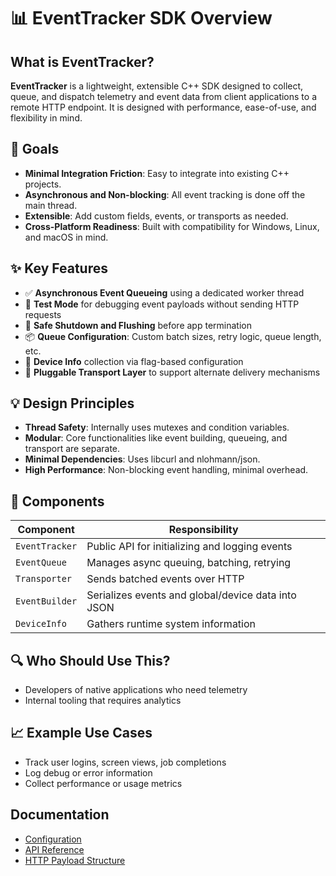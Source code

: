 # 📊 EventTracker SDK Overview

## What is EventTracker?

**EventTracker** is a lightweight, extensible C++ SDK designed to collect, queue, and dispatch telemetry and event data from client applications to a remote HTTP endpoint. It is designed with performance, ease-of-use, and flexibility in mind.

## 🎯 Goals

- **Minimal Integration Friction**: Easy to integrate into existing C++ projects.
- **Asynchronous and Non-blocking**: All event tracking is done off the main thread.
- **Extensible**: Add custom fields, events, or transports as needed.
- **Cross-Platform Readiness**: Built with compatibility for Windows, Linux, and macOS in mind.

## ✨ Key Features

- ✅ **Asynchronous Event Queueing** using a dedicated worker thread
- 🧪 **Test Mode** for debugging event payloads without sending HTTP requests
- 🧵 **Safe Shutdown and Flushing** before app termination
- 📦 **Queue Configuration**: Custom batch sizes, retry logic, queue length, etc.
- 📱 **Device Info** collection via flag-based configuration
- 🔌 **Pluggable Transport Layer** to support alternate delivery mechanisms

## 💡 Design Principles

- **Thread Safety**: Internally uses mutexes and condition variables.
- **Modular**: Core functionalities like event building, queueing, and transport are separate.
- **Minimal Dependencies**: Uses libcurl and nlohmann/json.
- **High Performance**: Non-blocking event handling, minimal overhead.

## 🔧 Components

| Component | Responsibility |
|-----------|----------------|
| `EventTracker` | Public API for initializing and logging events |
| `EventQueue` | Manages async queuing, batching, retrying |
| `Transporter` | Sends batched events over HTTP |
| `EventBuilder` | Serializes events and global/device data into JSON |
| `DeviceInfo` | Gathers runtime system information |

## 🔍 Who Should Use This?

- Developers of native applications who need telemetry
- Internal tooling that requires analytics

## 📈 Example Use Cases

- Track user logins, screen views, job completions
- Log debug or error information
- Collect performance or usage metrics

## Documentation
- [Configuration](./configuration.md)
- [API Reference](./api_reference.md)
- [HTTP Payload Structure](./http_payload.md)